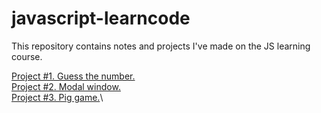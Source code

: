 # javascript-learncode

This repository contains notes and projects I've made on the JS learning course.

[Project #1. Guess the number.](https://github.com/ManoolK/javascript-learncode/tree/master/project_guess_number)\
[Project #2. Modal window.](https://github.com/ManoolK/javascript-learncode/tree/master/project_modal_window)\
[Project #3. Pig game.](https://github.com/ManoolK/javascript-learncode/tree/master/project_pig_game)\

